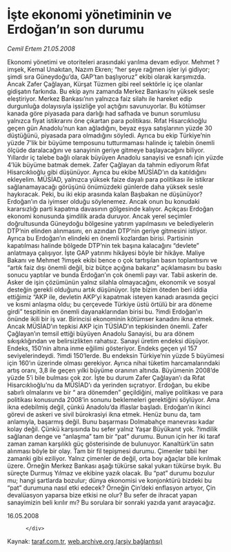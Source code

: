 # İşte ekonomi yönetiminin ve Erdoğan’ın son durumu

*Cemil Ertem 21.05.2008*

<div class="yazi">Ekonomi yönetimi ve otoriteleri arasındaki yarılma devam ediyor. Mehmet ?imşek, Kemal Unakıtan, Nazım Ekren; “her şeye rağmen işler iyi gidiyor; şimdi sıra Güneydoğu’da, GAP’tan başlıyoruz” ekibi olarak karşımızda. Ancak Zafer Çağlayan, Kürşat Tüzmen gibi reel sektörle iç içe olanlar gidişatın farkında. Bu ekip aynı zamanda Merkez Bankası’nı yüksek sesle eleştiriyor. Merkez Bankası’nın yalnızca faiz silahı ile hareket edip durgunluğa dolayısıyla işsizliğe yol açtığını savunuyorlar. Bu kötümser kanada göre piyasada para darlığı had safhada ve bunun sorumlusu yalnızca fiyat istikrarını öne çıkartan para politikası.
Rıfat Hisarcıklıoğlu geçen gün Anadolu’nun kan ağladığını, beyaz eşya satışlarının yüzde 30 düştüğünü, piyasada para olmadığını söyledi. Ayrıca bu ekip Türkiye’nin yüzde 7’lik bir büyüme temposunu tutturmaması halinde iç talebin önemli ölçüde daralacağını ve sanayinin geriye gitmeye başlayacağını biliyor. Yıllardır iç talebe bağlı olarak büyüyen Anadolu sanayisi ve esnafı için yüzde 4’lük büyüme batmak demek. Zafer Çağlayan da tahmin ediyorum Rıfat Hisarcıklıoğlu gibi düşünüyor. Ayrıca bu ekibe MÜSİAD’ın da katıldığını ekleyelim. MÜSİAD, yalnızca yüksek faize dayalı para politikası ile istikrar sağlanamayacağı görüşünü önümüzdeki günlerde daha yüksek sesle haykıracak. Peki, bu iki ekip arasında kalan Başbakan ne düşünüyor? Erdoğan’ın da iyimser olduğu söylenemez. Ancak onun bu konudaki kararsızlığı parti kapatma davasının gölgesinde kalıyor. Açıkçası Erdoğan ekonomi konusunda şimdilik arada duruyor. Ancak yerel seçimler doğrultusunda Güneydoğu bölgesine yatırım yapılmasını ve belediyelerin DTP’nin elinden alınmasını, en azından DTP’nin geriye gitmesini istiyor. Ayrıca bu Erdoğan’ın elindeki en önemli kozlardan birisi. Partisinin kapatılması halinde bölgede DTP’nin tek başına kalacağını “devlete” anlatmaya çalışıyor.
İşte GAP yatırımı hikâyesi böyle bir hikâye. Maliye Bakanı ve Mehmet ?imşek ekibi bence o çok tartışılan basın toplantısını ve “artık faiz dışı önemli değil, biz bütçe açığına bakarız” açıklamasını bu baskı sonucu yaptılar ve bunda Erdoğan’ın çok önemli payı var. Tabii askerin de. Asker de işin çözümünün yalnız silahla olmayacağını, ekonomik ve sosyal desteğin gerekli olduğunu artık düşünüyor. 
 İşte bizim öteden beri iddia ettiğimiz “AKP ile, devletin AKP’yi kapatmak isteyen kanadı arasında geçici ve kısmi anlaşma oldu; bu çerçevede Türkiye üstü örtülü bir ara döneme girdi” tespitinin en önemli dayanaklarından birisi bu. ?imdi Erdoğan’ın önünde ikili bir iş var. Birincisi ekonominin kötümser kanadını ikna etmek. Ancak MÜSİAD’ın tepkisi AKP için TÜSİAD’ın tepkisinden önemli. Zafer Çağlayan’ın temsil ettiği büyüyen Anadolu Sanayisi, bu ara dönem sıkışıklığından ve belirsizlikten rahatsız. Sanayi üretim endeksi düşüyor. Endeks, 150’nin altına inme eğilimi gösteriyor. Endeks geçen yıl 157 seviyelerindeydi. ?imdi 150’lerde. Bu endeksin Türkiye’nin yüzde 5 büyümesi için 160’ın üzerinde olması gerekiyor. Ayrıca nihai tüketim harcamalarındaki artış oranı, 3,8 ile geçen yılki büyüme oranının altında. Büyümenin 2008’de yüzde 5’i bile bulması çok zor. İşte bu durum Zafer Çağlayan’ı da Rıfat Hisarcıklıoğlu’nu da MÜSİAD’ı da yerinden sıçratıyor. Erdoğan, bu ekibe sabırlı olmalarını ve bir “ ara dönemden” geçildiğini, maliye politikası ve para politikası konusunda 2008’in sonunu beklemeleri gerektiğini söylüyor. Ama ikna edebilmiş değil, çünkü Anadolu’da iflaslar başladı. Erdoğan’ın ikinci görevi de askeri ve sivil bürokrasiyi ikna etmek. Henüz bunu da, tam anlamıyla, başarmış değil. Bunu başarması Dolmabahçe manevrası kadar kolay değil. Çünkü karşısında bu sefer yalnız Yaşar Büyükanıt yok. ?imdilik sağlanan denge ve “anlaşma” tam bir “pat” durumu. Bunun için her iki taraf zaman zaman karşılıklı güç gösterisinde de bulunuyor. Kanaltürk’ün satın alınması böyle bir olay.
Tam bir fil tepişmesi durumu. Çimenler tabii her zamanki gibi eziliyor. Yalnız çimenler de değil, orta boy ağaçlar bile kırılmak üzere. Örneğin Merkez Bankası aşağı tükürse sakal yukarı tükürse bıyık. Bu süreçte Durmuş Yılmaz ve ekibine yazık olacak.
Bu “pat” durumu bozulur mu; hangi şartlarda bozulur; dünya ekonomisi ve konjonktürü bizdeki bu “pat” durumuna nasıl etki edecek? Örneğin Çin’deki enflasyon artıyor, Çin devalüasyon yaparsa bize etkisi ne olur? Bu sefer de ihracat yapan sanayimizin beli kırılır mı? Bu sorulara bir sonraki yazıda yanıt arayacağız.

16.05.2008
                                    
          
          
          
          </div>

Kaynak: [taraf.com.tr](http://www.taraf.com.tr:80/cemil-ertem/makale-iste-ekonomi-yonetiminin-ve-erdoganin-son-durumu.htm), [web.archive.org (arşiv bağlantısı)](http://web.archive.org/web/20130624065817/http://www.taraf.com.tr:80/cemil-ertem/makale-iste-ekonomi-yonetiminin-ve-erdoganin-son-durumu.htm)
